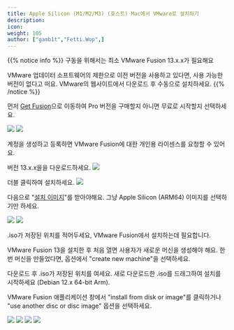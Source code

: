 ```yaml
---
title: Apple Silicon (M1/M2/M3) (호스트) Mac에서 VMware로 설치하기
description:
icon:
weight: 105
author: ["gamb1t","Fetti.Wop",]
---
```


{{% notice info %}}
구동을 위해서는 최소 VMware Fusion 13.x.x가 필요해요

VMware 업데이터 소프트웨어의 제한으로 이전 버전을 사용하고 있다면, 사용 가능한 버전이 없다고 떠요. VMware의 웹사이트에서 다운로드 후 수동으로 설치하세요.
{{% /notice %}}


먼저 [Get Fusion](https://www.vmware.com/products/fusion.html)으로 이동하여 Pro 버전을 구매할지 아니면 무료로 시작할지 선택하세요.

![](vmwaretry.png)
![](vmwareregister.png)

계정을 생성하고 등록하면 VMware Fusion에 대한 개인용 라이센스를 요청할 수 있어요.

버전 13.x.x을을 다운로드하세요.
![](VMWAREDL.png)


더블 클릭하여 설치하세요.
![](VmwareInstall.png)


다음으로 "[설치 이미지](https://www.kali.org/get-kali/#kali-installer-images)"를 받아야해요. 그냥 Apple Silicon (ARM64) 이미지를 선택하기만 하세요.

![](kaliwebsiteselection.png)
![](Kaliwebsiteselection2.png)

.iso가 저장된 위치를 적어두세요, VMware Fusion에서 설치하는데 필요합니다.

VMware Fusion 13을 설치한 후 처음 열면 사용자가 새로운 머신을 생성해야 해요. 한번 머신을 만들었다면, 옵션에서 "create new machine"을 선택하세요.

다운로드 후 .iso가 저장된 위치를 여세요.
새로 다운로드한 .iso를 드래그하여 설치를 시작하세요 (Debian 12.x 64-bit Arm).

VMware Fusion 애플리케이션 창에서 "install from disk or image"를 클릭하거나 "use another disc or disc image" 옵션을 선택하세요.

![](installkalivm.png)
![](kalivminstall2.png)
![](KaliVminstall3.png)
![](kalivminstall4.png)